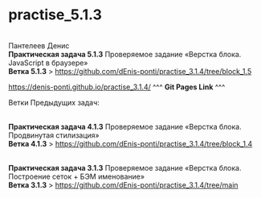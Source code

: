 # practise_5.1.3
<br>Пантелеев Денис
<br>**Практическая задача 5.1.3** Проверяемое задание «Верстка блока. JavaScript в браузере»
<br>**Ветка 5.1.3** > https://github.com/dEnis-ponti/practise_3.1.4/tree/block_1.5

https://denis-ponti.github.io/practise_3.1.4/
^^^ <b>Git Pages Link</b> ^^^

Ветки Предыдущих задач:

<br>**Практическая задача 4.1.3** Проверяемое задание «Верстка блока. Продвинутая стилизация»
<br>**Ветка 4.1.3** > https://github.com/dEnis-ponti/practise_3.1.4/tree/block_1.4

<br>**Практическая задача 3.1.3** Проверяемое задание «Верстка блока. Построение сеток + БЭМ именование»
<br>**Ветка 3.1.3** > https://github.com/dEnis-ponti/practise_3.1.4/tree/main

